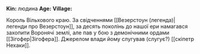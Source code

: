 **Kin:** людина
**Age:** 
**Village:** 

Король Вільхового краю. За свідченнями [[Везерстоун (легенда)|легенди про Везерстоун]], за десять поколінь до нашої ери намагався захопити Воронячі землі, але пав у бою з демонічними ордами [[Зігофер|Зігофера]]. Джерелом влади йому слугував (слугує?) [[скіпетр Нехаки]].
